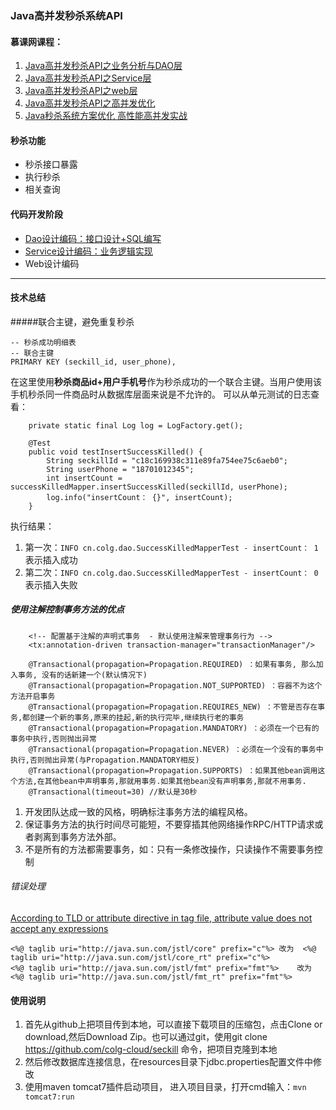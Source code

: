### Java高并发秒杀系统API

#### 慕课网课程：
1. [Java高并发秒杀API之业务分析与DAO层 ](https://www.imooc.com/learn/630)
2. [Java高并发秒杀API之Service层](https://www.imooc.com/learn/631)
3. [Java高并发秒杀API之web层](https://www.imooc.com/learn/630)
4. [Java高并发秒杀API之高并发优化](https://www.imooc.com/learn/632)
5. [Java秒杀系统方案优化 高性能高并发实战](https://coding.imooc.com/class/168.html)

#### 秒杀功能
- 秒杀接口暴露
- 执行秒杀
- 相关查询

#### 代码开发阶段
- [Dao设计编码：接口设计+SQL编写](https://github.com/colg-cloud/seckill/tree/master/src/main/java/cn/colg/dao)
- [Service设计编码：业务逻辑实现](https://github.com/colg-cloud/seckill/tree/master/src/main/java/cn/colg/service)
- Web设计编码

---

#### 技术总结
#####联合主键，避免重复秒杀
```
-- 秒杀成功明细表
-- 联合主键
PRIMARY KEY (seckill_id, user_phone),
```
在这里使用**秒杀商品id+用户手机号**作为秒杀成功的一个联合主键。当用户使用该手机秒杀同一件商品时从数据库层面来说是不允许的。
可以从单元测试的日志查看：
```
	private static final Log log = LogFactory.get();

	@Test
	public void testInsertSuccessKilled() {
		String seckillId = "c18c169938c311e89fa754ee75c6aeb0";
		String userPhone = "18701012345";
		int insertCount = successKilledMapper.insertSuccessKilled(seckillId, userPhone);
		log.info("insertCount： {}", insertCount);
	}
```
执行结果：
1. 第一次：`INFO cn.colg.dao.SuccessKilledMapperTest - insertCount： 1`    表示插入成功
2. 第二次：`INFO cn.colg.dao.SuccessKilledMapperTest - insertCount： 0`    表示插入失败

##### 使用注解控制事务方法的优点
```
	<!-- 配置基于注解的声明式事务  - 默认使用注解来管理事务行为 -->
	<tx:annotation-driven transaction-manager="transactionManager"/>
	
	@Transactional(propagation=Propagation.REQUIRED) ：如果有事务, 那么加入事务, 没有的话新建一个(默认情况下)
	@Transactional(propagation=Propagation.NOT_SUPPORTED) ：容器不为这个方法开启事务
	@Transactional(propagation=Propagation.REQUIRES_NEW) ：不管是否存在事务,都创建一个新的事务,原来的挂起,新的执行完毕,继续执行老的事务
	@Transactional(propagation=Propagation.MANDATORY) ：必须在一个已有的事务中执行,否则抛出异常
	@Transactional(propagation=Propagation.NEVER) ：必须在一个没有的事务中执行,否则抛出异常(与Propagation.MANDATORY相反)
	@Transactional(propagation=Propagation.SUPPORTS) ：如果其他bean调用这个方法,在其他bean中声明事务,那就用事务.如果其他bean没有声明事务,那就不用事务.
	@Transactional(timeout=30) //默认是30秒
```
1. 开发团队达成一致的风格，明确标注事务方法的编程风格。
2. 保证事务方法的执行时间尽可能短，不要穿插其他网络操作RPC/HTTP请求或者剥离到事务方法外部。
3. 不是所有的方法都需要事务，如：只有一条修改操作，只读操作不需要事务控制

###### 错误处理
[According to TLD or attribute directive in tag file, attribute value does not accept any expressions](https://blog.csdn.net/jasper_success/article/details/6693434)
```
<%@ taglib uri="http://java.sun.com/jstl/core" prefix="c"%>	改为	<%@ taglib uri="http://java.sun.com/jstl/core_rt" prefix="c"%>
<%@ taglib uri="http://java.sun.com/jstl/fmt" prefix="fmt"%>	改为	<%@ taglib uri="http://java.sun.com/jstl/fmt_rt" prefix="fmt"%>
```

#### 使用说明
1. 首先从github上把项目传到本地，可以直接下载项目的压缩包，点击Clone or download,然后Download Zip。也可以通过git，使用git clone  https://github.com/colg-cloud/seckill 命令，把项目克隆到本地
2. 然后修改数据库连接信息，在resources目录下jdbc.properties配置文件中修改
3. 使用maven tomcat7插件启动项目， 进入项目目录，打开cmd输入：`mvn tomcat7:run`

